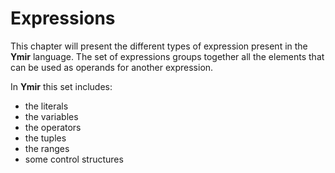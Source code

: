 # Expressions


This chapter will present the different types of expression present in the **Ymir** language. The set of expressions groups together all the elements that can be used as operands for another expression.

In **Ymir** this set includes:

* the literals
* the variables
* the operators
* the tuples
* the ranges
* some control structures
